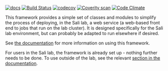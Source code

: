 [![docs](https://readthedocs.org/projects/saliweb/badge/)](https://salilab.org/saliweb/)
[![Build Status](https://api.travis-ci.org/salilab/saliweb.svg?branch=master)](https://travis-ci.org/salilab/saliweb)
[![codecov](https://codecov.io/gh/salilab/saliweb/branch/master/graph/badge.svg)](https://codecov.io/gh/salilab/saliweb)
[![Coverity scan](https://img.shields.io/coverity/scan/8508.svg)](https://scan.coverity.com/projects/salilab-saliweb)
[![Code Climate](https://codeclimate.com/github/salilab/saliweb/badges/gpa.svg)](https://codeclimate.com/github/salilab/saliweb)

This framework provides a simple set of classes and modules to simplify
the process of deploying, in the Sali lab, a web service (a web-based front
end to jobs that run on the lab cluster). It is designed specifically for
the Sali lab environment, but can probably be adapted to run elsewhere
if desired.

See [the documentation](https://salilab.org/saliweb/) for more information
on using this framework.

For users in the Sali lab, the framework is already set up - nothing further
needs to be done. To use outside of the lab, see
the relevant [section in the documentation](https://salilab.org/saliweb/installation.html#outside-of-the-sali-lab).
